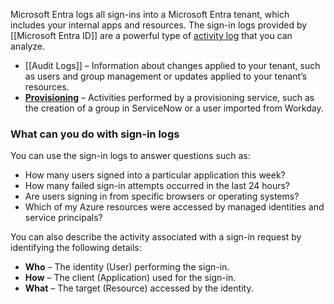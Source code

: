 Microsoft Entra logs all sign-ins into a Microsoft Entra tenant, which includes your internal apps and resources. The sign-in logs provided by [[Microsoft Entra ID]] are a powerful type of [activity log](https://learn.microsoft.com/en-us/entra/identity/monitoring-health/overview-monitoring-health) that you can analyze.
- [[Audit Logs]] – Information about changes applied to your tenant, such as users and group management or updates applied to your tenant’s resources.
- **[Provisioning](https://learn.microsoft.com/en-us/entra/identity/monitoring-health/concept-provisioning-logs)** – Activities performed by a provisioning service, such as the creation of a group in ServiceNow or a user imported from Workday.
### What can you do with sign-in logs
You can use the sign-in logs to answer questions such as:

- How many users signed into a particular application this week?
- How many failed sign-in attempts occurred in the last 24 hours?
- Are users signing in from specific browsers or operating systems?
- Which of my Azure resources were accessed by managed identities and service principals?

You can also describe the activity associated with a sign-in request by identifying the following details:

- **Who** – The identity (User) performing the sign-in.
- **How** – The client (Application) used for the sign-in.
- **What** – The target (Resource) accessed by the identity.